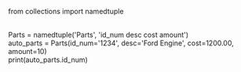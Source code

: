 from collections import namedtuple<br/><br/>

Parts = namedtuple('Parts', 'id_num desc cost amount')<br/>
auto_parts = Parts(id_num='1234', desc='Ford Engine',
        cost=1200.00, amount=10)<br/>
print(auto_parts.id_num)<br/><br/>

